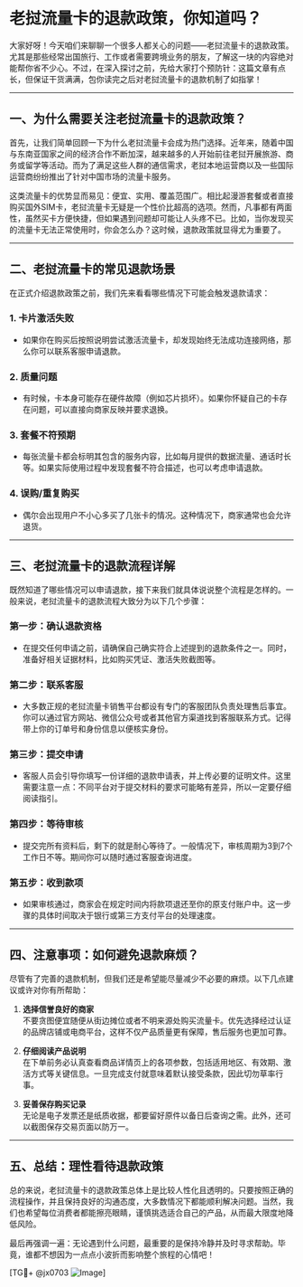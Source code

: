 # 老挝流量卡的退款政策，你知道吗？

大家好呀！今天咱们来聊聊一个很多人都关心的问题——老挝流量卡的退款政策。尤其是那些经常出国旅行、工作或者需要跨境业务的朋友，了解这一块的内容绝对能帮你省不少心。不过，在深入探讨之前，先给大家打个预防针：这篇文章有点长，但保证干货满满，包你读完之后对老挝流量卡的退款机制了如指掌！

---

## 一、为什么需要关注老挝流量卡的退款政策？

首先，让我们简单回顾一下为什么老挝流量卡会成为热门选择。近年来，随着中国与东南亚国家之间的经济合作不断加深，越来越多的人开始前往老挝开展旅游、商务或留学等活动。而为了满足这些人群的通信需求，老挝本地运营商以及一些国际运营商纷纷推出了针对中国市场的流量卡服务。

这类流量卡的优势显而易见：便宜、实用、覆盖范围广。相比起漫游套餐或者直接购买国外SIM卡，老挝流量卡无疑是一个性价比超高的选项。然而，凡事都有两面性，虽然买卡方便快捷，但如果遇到问题却可能让人头疼不已。比如，当你发现买的流量卡无法正常使用时，你会怎么办？这时候，退款政策就显得尤为重要了。

---

## 二、老挝流量卡的常见退款场景

在正式介绍退款政策之前，我们先来看看哪些情况下可能会触发退款请求：

### 1. **卡片激活失败**
   - 如果你在购买后按照说明尝试激活流量卡，却发现始终无法成功连接网络，那么你可以联系客服申请退款。
   
### 2. **质量问题**
   - 有时候，卡本身可能存在硬件故障（例如芯片损坏）。如果你怀疑自己的卡存在问题，可以直接向商家反映并要求退换。

### 3. **套餐不符预期**
   - 每张流量卡都会标明其包含的服务内容，比如每月提供的数据流量、通话时长等。如果实际使用过程中发现套餐不符合描述，也可以考虑申请退款。

### 4. **误购/重复购买**
   - 偶尔会出现用户不小心多买了几张卡的情况。这种情况下，商家通常也会允许退货。

---

## 三、老挝流量卡的退款流程详解

既然知道了哪些情况可以申请退款，接下来我们就具体说说整个流程是怎样的。一般来说，老挝流量卡的退款流程大致分为以下几个步骤：

### 第一步：确认退款资格
   - 在提交任何申请之前，请确保自己确实符合上述提到的退款条件之一。同时，准备好相关证据材料，比如购买凭证、激活失败截图等。

### 第二步：联系客服
   - 大多数正规的老挝流量卡销售平台都设有专门的客服团队负责处理售后事宜。你可以通过官方网站、微信公众号或者其他官方渠道找到客服联系方式。记得带上你的订单号和身份信息以便核实身份。

### 第三步：提交申请
   - 客服人员会引导你填写一份详细的退款申请表，并上传必要的证明文件。这里需要注意一点：不同平台对于提交材料的要求可能略有差异，所以一定要仔细阅读指引。

### 第四步：等待审核
   - 提交完所有资料后，剩下的就是耐心等待了。一般情况下，审核周期为3到7个工作日不等。期间你可以随时通过客服查询进度。

### 第五步：收到款项
   - 如果审核通过，商家会在规定时间内将款项退还至你的原支付账户中。这一步骤的具体时间取决于银行或第三方支付平台的处理速度。

---

## 四、注意事项：如何避免退款麻烦？

尽管有了完善的退款机制，但我们还是希望能尽量减少不必要的麻烦。以下几点建议或许对你有所帮助：

1. **选择信誉良好的商家**  
   不要贪图便宜随便从街边摊位或者不明来源处购买流量卡。优先选择经过认证的品牌店铺或电商平台，这样不仅产品质量更有保障，售后服务也更加可靠。

2. **仔细阅读产品说明**  
   在下单前务必认真查看商品详情页上的各项参数，包括适用地区、有效期、激活方式等关键信息。一旦完成支付就意味着默认接受条款，因此切勿草率行事。

3. **妥善保存购买记录**  
   无论是电子发票还是纸质收据，都要留好原件以备日后查询之需。此外，还可以截图保存交易页面以防万一。

---

## 五、总结：理性看待退款政策

总的来说，老挝流量卡的退款政策总体上是比较人性化且透明的。只要按照正确的流程操作，并且保持良好的沟通态度，大多数情况下都能顺利解决问题。当然，我们也希望每位消费者都能擦亮眼睛，谨慎挑选适合自己的产品，从而最大限度地降低风险。

最后再强调一遍：无论遇到什么问题，最重要的是保持冷静并及时寻求帮助。毕竟，谁都不想因为一点点小波折而影响整个旅程的心情吧！

[TG💪+ @jx0703 ![Image](https://github.com/user-attachments/assets/dbca1d08-cadb-493c-b0ec-ad6f7a83f270)]